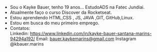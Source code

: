 - Sou o Kayke Bauer, tenho 19 anos... EstudoADS na Fatec Jundiai.
- Atualmente faço o curso Discover da Rocketseat.
- Estou aprendendo HTML,CSS , JS, JAVA ,GIT, GitHub,Linux.
- Estou em busca do meu primeiro emprego.
- Contatos:  
   Linkedin: https://www.linkedin.com/in/kayke-bauer-santana-marins-94294a192/
  Email: bauer.kaykemarins@gmail.com
  Instagram @kbauer.marins

